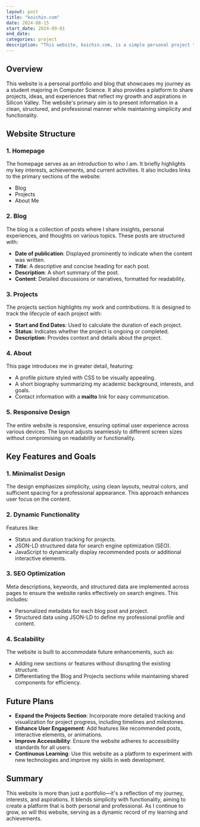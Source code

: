```yaml
---
layout: post
title: "koichin.com"
date: 2024-08-15
start_date: 2024-09-01
end_date: 
categories: project
description: "This website, koichin.com, is a simple personal project that shows my projects, blog posts, and basic info. I used technologies like HTML, CSS, JavaScript, Ruby, YAML, and Jekyll."
---
```


## Overview
This website is a personal portfolio and blog that showcases my journey as a student majoring in Computer Science. It also provides a platform to share projects, ideas, and experiences that reflect my growth and aspirations in Silicon Valley. The website's primary aim is to present information in a clean, structured, and professional manner while maintaining simplicity and functionality.

## Website Structure

### 1. **Homepage**
The homepage serves as an introduction to who I am. It briefly highlights my key interests, achievements, and current activities. It also includes links to the primary sections of the website:
- Blog
- Projects
- About Me

### 2. **Blog**
The blog is a collection of posts where I share insights, personal experiences, and thoughts on various topics. These posts are structured with:
- **Date of publication**: Displayed prominently to indicate when the content was written.
- **Title**: A descriptive and concise heading for each post.
- **Description**: A short summary of the post.
- **Content**: Detailed discussions or narratives, formatted for readability.

### 3. **Projects**
The projects section highlights my work and contributions. It is designed to track the lifecycle of each project with:
- **Start and End Dates**: Used to calculate the duration of each project.
- **Status**: Indicates whether the project is ongoing or completed.
- **Description**: Provides context and details about the project.

### 4. **About**
This page introduces me in greater detail, featuring:
- A profile picture styled with CSS to be visually appealing.
- A short biography summarizing my academic background, interests, and goals.
- Contact information with a **mailto** link for easy communication.

### 5. **Responsive Design**
The entire website is responsive, ensuring optimal user experience across various devices. The layout adjusts seamlessly to different screen sizes without compromising on readability or functionality.

## Key Features and Goals

### 1. **Minimalist Design**
The design emphasizes simplicity, using clean layouts, neutral colors, and sufficient spacing for a professional appearance. This approach enhances user focus on the content.

### 2. **Dynamic Functionality**
Features like:
- Status and duration tracking for projects.
- JSON-LD structured data for search engine optimization (SEO).
- JavaScript to dynamically display recommended posts or additional interactive elements.

### 3. **SEO Optimization**
Meta descriptions, keywords, and structured data are implemented across pages to ensure the website ranks effectively on search engines. This includes:
- Personalized metadata for each blog post and project.
- Structured data using JSON-LD to define my professional profile and content.

### 4. **Scalability**
The website is built to accommodate future enhancements, such as:
- Adding new sections or features without disrupting the existing structure.
- Differentiating the Blog and Projects sections while maintaining shared components for efficiency.

## Future Plans
- **Expand the Projects Section**: Incorporate more detailed tracking and visualization for project progress, including timelines and milestones.
- **Enhance User Engagement**: Add features like recommended posts, interactive elements, or animations.
- **Improve Accessibility**: Ensure the website adheres to accessibility standards for all users.
- **Continuous Learning**: Use this website as a platform to experiment with new technologies and improve my skills in web development.

## Summary
This website is more than just a portfolio—it's a reflection of my journey, interests, and aspirations. It blends simplicity with functionality, aiming to create a platform that is both personal and professional. As I continue to grow, so will this website, serving as a dynamic record of my learning and achievements.

